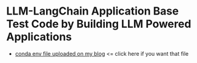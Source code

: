 # LLM-LangChain Application Base Test Code by Building LLM Powered Applications

- [conda env file uploaded on my blog](https://oliverhouse.tistory.com/108) <= click here if you want that file
